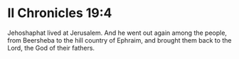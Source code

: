 # II Chronicles 19:4

Jehoshaphat lived at Jerusalem. And he went out again among the people, from Beersheba to the hill country of Ephraim, and brought them back to the Lord, the God of their fathers.
